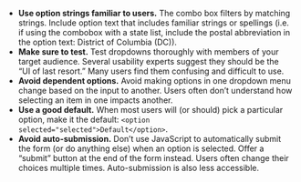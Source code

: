 - **Use option strings familiar to users.** The combo box filters by matching strings. Include option text that includes familiar strings or spellings (i.e. if using the combobox with a state list, include the postal abbreviation in the option text: District of Columbia (DC)).
- **Make sure to test.** Test dropdowns thoroughly with members of your target audience. Several usability experts suggest they should be the “UI of last resort.” Many users find them confusing and difficult to use.
- **Avoid dependent options.** Avoid making options in one dropdown menu change based on the input to another. Users often don’t understand how selecting an item in one impacts another.
- **Use a good default.** When most users will (or should) pick a particular option, make it the default: `<option selected="selected">Default</option>`.
- **Avoid auto-submission.** Don’t use JavaScript to automatically submit the form (or do anything else) when an option is selected. Offer a “submit” button at the end of the form instead. Users often change their choices multiple times. Auto-submission is also less accessible.